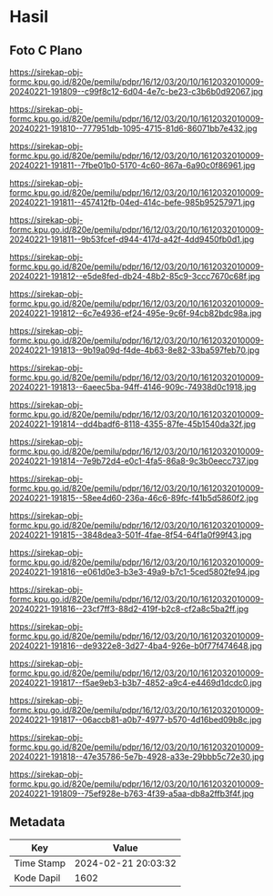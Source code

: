 # Hasil

## Foto C Plano

https://sirekap-obj-formc.kpu.go.id/820e/pemilu/pdpr/16/12/03/20/10/1612032010009-20240221-191809--c99f8c12-6d04-4e7c-be23-c3b6b0d92067.jpg

https://sirekap-obj-formc.kpu.go.id/820e/pemilu/pdpr/16/12/03/20/10/1612032010009-20240221-191810--777951db-1095-4715-81d6-86071bb7e432.jpg

https://sirekap-obj-formc.kpu.go.id/820e/pemilu/pdpr/16/12/03/20/10/1612032010009-20240221-191811--7fbe01b0-5170-4c60-867a-6a90c0f86961.jpg

https://sirekap-obj-formc.kpu.go.id/820e/pemilu/pdpr/16/12/03/20/10/1612032010009-20240221-191811--457412fb-04ed-414c-befe-985b95257971.jpg

https://sirekap-obj-formc.kpu.go.id/820e/pemilu/pdpr/16/12/03/20/10/1612032010009-20240221-191811--9b53fcef-d944-417d-a42f-4dd9450fb0d1.jpg

https://sirekap-obj-formc.kpu.go.id/820e/pemilu/pdpr/16/12/03/20/10/1612032010009-20240221-191812--e5de8fed-db24-48b2-85c9-3ccc7670c68f.jpg

https://sirekap-obj-formc.kpu.go.id/820e/pemilu/pdpr/16/12/03/20/10/1612032010009-20240221-191812--6c7e4936-ef24-495e-9c6f-94cb82bdc98a.jpg

https://sirekap-obj-formc.kpu.go.id/820e/pemilu/pdpr/16/12/03/20/10/1612032010009-20240221-191813--9b19a09d-f4de-4b63-8e82-33ba597feb70.jpg

https://sirekap-obj-formc.kpu.go.id/820e/pemilu/pdpr/16/12/03/20/10/1612032010009-20240221-191813--6aeec5ba-94ff-4146-909c-74938d0c1918.jpg

https://sirekap-obj-formc.kpu.go.id/820e/pemilu/pdpr/16/12/03/20/10/1612032010009-20240221-191814--dd4badf6-8118-4355-87fe-45b1540da32f.jpg

https://sirekap-obj-formc.kpu.go.id/820e/pemilu/pdpr/16/12/03/20/10/1612032010009-20240221-191814--7e9b72d4-e0c1-4fa5-86a8-9c3b0eecc737.jpg

https://sirekap-obj-formc.kpu.go.id/820e/pemilu/pdpr/16/12/03/20/10/1612032010009-20240221-191815--58ee4d60-236a-46c6-89fc-f41b5d5860f2.jpg

https://sirekap-obj-formc.kpu.go.id/820e/pemilu/pdpr/16/12/03/20/10/1612032010009-20240221-191815--3848dea3-501f-4fae-8f54-64f1a0f99f43.jpg

https://sirekap-obj-formc.kpu.go.id/820e/pemilu/pdpr/16/12/03/20/10/1612032010009-20240221-191816--e061d0e3-b3e3-49a9-b7c1-5ced5802fe94.jpg

https://sirekap-obj-formc.kpu.go.id/820e/pemilu/pdpr/16/12/03/20/10/1612032010009-20240221-191816--23cf7ff3-88d2-419f-b2c8-cf2a8c5ba2ff.jpg

https://sirekap-obj-formc.kpu.go.id/820e/pemilu/pdpr/16/12/03/20/10/1612032010009-20240221-191816--de9322e8-3d27-4ba4-926e-b0f77f474648.jpg

https://sirekap-obj-formc.kpu.go.id/820e/pemilu/pdpr/16/12/03/20/10/1612032010009-20240221-191817--f5ae9eb3-b3b7-4852-a9c4-e4469d1dcdc0.jpg

https://sirekap-obj-formc.kpu.go.id/820e/pemilu/pdpr/16/12/03/20/10/1612032010009-20240221-191817--06accb81-a0b7-4977-b570-4d16bed09b8c.jpg

https://sirekap-obj-formc.kpu.go.id/820e/pemilu/pdpr/16/12/03/20/10/1612032010009-20240221-191818--47e35786-5e7b-4928-a33e-29bbb5c72e30.jpg

https://sirekap-obj-formc.kpu.go.id/820e/pemilu/pdpr/16/12/03/20/10/1612032010009-20240221-191809--75ef928e-b763-4f39-a5aa-db8a2ffb3f4f.jpg


## Metadata

| Key        | Value               |
| ---------- | ------------------- |
| Time Stamp | 2024-02-21 20:03:32 |
| Kode Dapil | 1602                |



